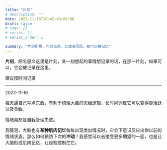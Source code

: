 ```yaml
---
title: "片刻"
# description: ""
date: 2022-11-16T10:42:43+08:00
draft: false
# tags: []
# series: []
# series_order: 1

summary: "片刻所想，可以简单，又或者囫囵，都可以被记忆"
---
```


**片刻**，顾名思义这里是片刻，某一刻想起的事情想记录的话，在那一片刻，如果可以，它会被记录在这里。

建议按时间记录

---

2022-11-16

每天逼自己写点东西，有利于梳理大脑的思维逻辑，长时间训练它可以变得更活跃以及灵敏。

情绪易怒是自我管理失败。

我猜测，大脑也有**某种肌肉记忆**每每出现类似情况时，它会下意识反应出你以前的情绪状态，那么如何预防下次的**冲动**？我感觉可以去接受更多期望的一面，也是让大脑形成肌肉记忆，让经验控制住它。

